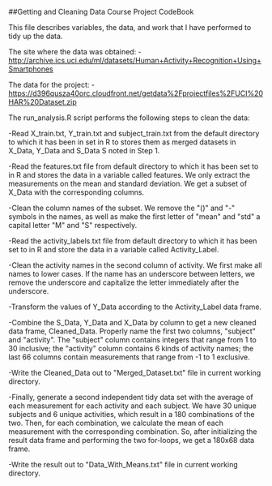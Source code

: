 ##Getting and Cleaning Data Course Project CodeBook

This file describes variables, the data, and work that I have performed to tidy up the data.
    
The site where the data was obtained:
-http://archive.ics.uci.edu/ml/datasets/Human+Activity+Recognition+Using+Smartphones

The data for the project:
-https://d396qusza40orc.cloudfront.net/getdata%2Fprojectfiles%2FUCI%20HAR%20Dataset.zip
    
The run_analysis.R script performs the following steps to clean the data:
        
-Read X_train.txt, Y_train.txt and subject_train.txt from the default directory to which it has been in set in R to stores them as merged datasets in X_Data, Y_Data and S_Data S noted in Step 1.
        
-Read the features.txt file from default directory to which it has been set to in R and stores the data in a variable called features. We only extract the measurements on the mean and standard deviation. We get a subset of X_Data with the corresponding columns.
        
-Clean the column names of the subset. 
We remove the "()" and "-" symbols in the names, 
as well as make the first letter of "mean" and "std" a capital letter "M" and "S" respectively.
        
-Read the activity_labels.txt file from default directory to which it has been set to in R and store the data in a variable called Activity_Label.
        
-Clean the activity names in the second column of activity. 
We first make all names to lower cases. 
If the name has an underscore between letters, 
we remove the underscore and capitalize the letter immediately after the underscore.
        
-Transform the values of Y_Data according to the Activity_Label data frame.
        
-Combine the S_Data, Y_Data and X_Data by column to get a new cleaned data frame, Cleaned_Data. 
Properly name the first two columns, "subject" and "activity". 
The "subject" column contains integers that range from 1 to 30 inclusive; 
the "activity" column contains 6 kinds of activity names; the last 66 columns contain measurements that range from -1 to 1 exclusive.
        
-Write the Cleaned_Data out to "Merged_Dataset.txt" file in current working directory.
        
-Finally, generate a second independent tidy data set with the average of each measurement for each activity and each subject. 
We have 30 unique subjects and 6 unique activities, which result in a 180 combinations of the two. 
Then, for each combination, we calculate the mean of each measurement with the corresponding combination. 
So, after initializing the result data frame and performing the two for-loops, we get a 180x68 data frame.
        
-Write the result out to "Data_With_Means.txt" file in current working directory.
